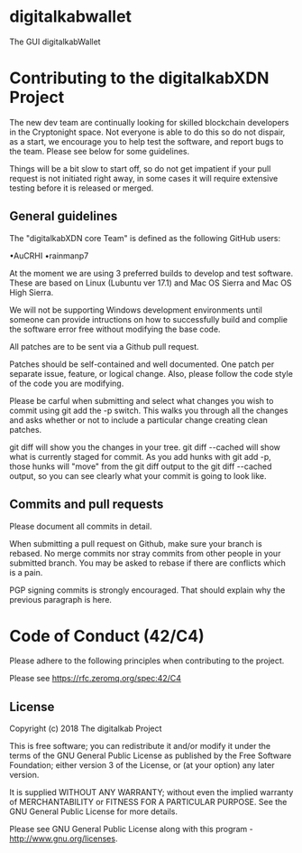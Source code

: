  # digitalkabwallet
The GUI digitalkabWallet
 # Contributing to the digitalkabXDN Project

The new dev team are continually looking for skilled blockchain developers in the Cryptonight space. Not everyone is able to do this so do not dispair,
as a start, we encourage you to help test the software, and report bugs to the team. Please see below for some guidelines. 

Things will be a bit slow to start off, so do not get impatient if your pull request is not initiated right away, in some cases it will require extensive testing before it is released or merged.

## General guidelines

The "digitalkabXDN core Team" is defined as the following GitHub users:

 •AuCRHI
 •rainmanp7
 
At the moment we are using 3 preferred builds to develop and test software.
These are based on Linux (Lubuntu ver 17.1) and Mac OS Sierra and Mac OS High Sierra.

We will not be supporting Windows development environments until someone can provide intructions on how
to successfully build and complie the software error free without modifying the base code. 

All patches are to be sent via a Github pull request. 

Patches should be self-contained and well documented. 
One patch per separate issue, feature, or logical change. Also, please follow the code style of the code you are 
modifying. 

Please be carful when submitting and select
what changes you wish to commit using git add the -p switch. This 
walks you through all the changes and asks whether or not to
include a particular change creating clean patches. 

git diff will show you the changes
in your tree. git diff --cached will show what is currently staged
for commit. As you add hunks with git add -p, those hunks will
"move" from the git diff output to the git diff --cached output,
so you can see clearly what your commit is going to look like.

## Commits and pull requests

Please document all commits in detail.

When submitting a pull request on Github, make sure your branch is
rebased. No merge commits nor stray commits from other people in
your submitted branch. You may be asked to rebase if there
are conflicts which is a pain.

PGP signing commits is strongly encouraged. That should explain why
the previous paragraph is here.

# Code of Conduct (42/C4)

Please adhere to the following principles when contributing to the project.

Please see https://rfc.zeromq.org/spec:42/C4

## License

Copyright (c) 2018 The digitalkab Project 

This is free software; you can redistribute it and/or modify it under the terms of the GNU General Public License as published by the Free Software Foundation; either version 3 of the License, or (at your option) any later version.

It is supplied WITHOUT ANY WARRANTY; without even the implied warranty of MERCHANTABILITY or FITNESS FOR A PARTICULAR PURPOSE. See the GNU General Public License for more details.

Please see GNU General Public License along with this program -  <http://www.gnu.org/licenses>.
